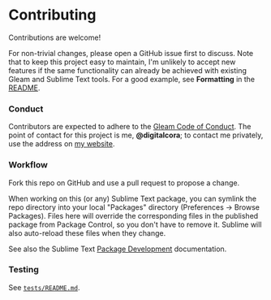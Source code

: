 # Contributing

Contributions are welcome!

For non-trivial changes, please open a GitHub issue first to discuss. Note that
to keep this project easy to maintain, I'm unlikely to accept new features if
the same functionality can already be achieved with existing Gleam and Sublime
Text tools. For a good example, see **Formatting** in the [README](README.md).

### Conduct

Contributors are expected to adhere to the [Gleam Code of Conduct][coc].
The point of contact for this project is me, **@digitalcora**; to contact me
privately, use the address on [my website][dc].

[coc]: https://github.com/gleam-lang/gleam/blob/main/CODE_OF_CONDUCT.md
[dc]: https://digitalcora.net/

### Workflow

Fork this repo on GitHub and use a pull request to propose a change.

When working on this (or any) Sublime Text package, you can symlink the repo
directory into your local "Packages" directory (Preferences → Browse Packages).
Files here will override the corresponding files in the published package from
Package Control, so you don't have to remove it. Sublime will also auto-reload
these files when they change.

See also the Sublime Text [Package Development][stdocs] documentation.

[stdocs]: https://www.sublimetext.com/docs/#package-development

### Testing

See [`tests/README.md`](tests/README.md).
